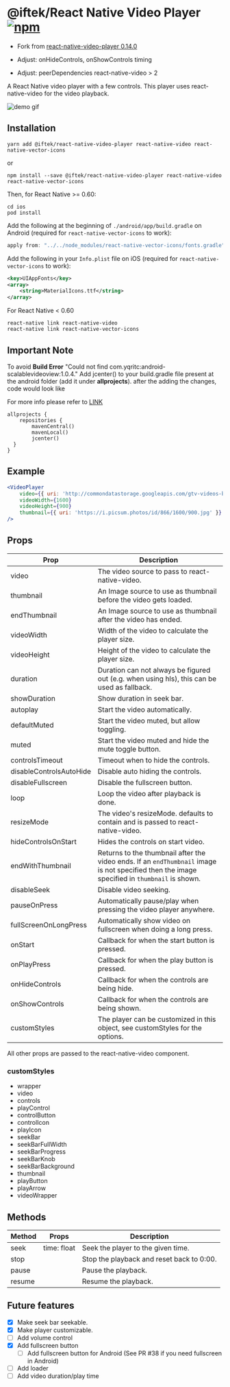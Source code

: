 



# @iftek/React Native Video Player [![npm][npm-image]][npm-url]

[npm-image]: https://img.shields.io/npm/v/@iftek/react-native-video-player.svg
[npm-url]: https://www.npmjs.com/package/@iftek/react-native-video-player

- Fork from [react-native-video-player 0.14.0](https://github.com/TheWidlarzGroup/react-native-video-player/tree/v0.14.0) 

- Adjust: onHideControls, onShowControls timing
- Adjust: peerDependencies react-native-video > 2

A React Native video player with a few controls. This player uses
react-native-video for the video playback.


![demo gif](https://raw.githubusercontent.com/yuan9090/react-native-video-player/master/demo.gif "Demo GIF")

## Installation

```
yarn add @iftek/react-native-video-player react-native-video react-native-vector-icons
```

or
```
npm install --save @iftek/react-native-video-player react-native-video react-native-vector-icons
```

Then, for React Native >= 0.60:
```
cd ios
pod install
```

Add the following at the beginning of `./android/app/build.gradle` on Android (required for `react-native-vector-icons` to work):
```gradle
apply from: "../../node_modules/react-native-vector-icons/fonts.gradle"
```

Add the following in your `Info.plist` file on iOS (required for `react-native-vector-icons` to work):

```xml
<key>UIAppFonts</key>
<array>
	<string>MaterialIcons.ttf</string>
</array>
```

For React Native < 0.60
```
react-native link react-native-video
react-native link react-native-vector-icons
```
## Important Note
To avoid **Build Error** "Could not find com.yqritc:android-scalablevideoview:1.0.4."
Add jcenter() to your build.gradle file present at the android folder (add it under **allprojects**).
after the adding the changes, code would look like

For more info please refer to [LINK](https://stackoverflow.com/questions/68835157/error-when-trying-to-run-my-react-native-app-on-android)
```
allprojects {
    repositories {
        mavenCentral()
        mavenLocal()
        jcenter()
  }
}

```

## Example

```jsx
<VideoPlayer
    video={{ uri: 'http://commondatastorage.googleapis.com/gtv-videos-bucket/sample/BigBuckBunny.mp4' }}
    videoWidth={1600}
    videoHeight={900}
    thumbnail={{ uri: 'https://i.picsum.photos/id/866/1600/900.jpg' }}
/>
```

## Props

| Prop                    | Description                                                                                 |
|-------------------------|---------------------------------------------------------------------------------------------|
| video                   | The video source to pass to react-native-video.                                             |
| thumbnail               | An Image source to use as thumbnail before the video gets loaded.                           |
| endThumbnail            | An Image source to use as thumbnail after the video has ended.                              |
| videoWidth              | Width of the video to calculate the player size.                                            |
| videoHeight             | Height of the video to calculate the player size.                                           |
| duration                | Duration can not always be figured out (e.g. when using hls), this can be used as fallback. |
| showDuration            | Show duration in seek bar.                                                                  |
| autoplay                | Start the video automatically.                                                              |
| defaultMuted            | Start the video muted, but allow toggling.                                                  |
| muted                   | Start the video muted and hide the mute toggle button.                                      |
| controlsTimeout         | Timeout when to hide the controls.                                                          |
| disableControlsAutoHide | Disable auto hiding the controls.                                                           |
| disableFullscreen       | Disable the fullscreen button.                                                              |
| loop                    | Loop the video after playback is done.                                                      |
| resizeMode              | The video's resizeMode. defaults to contain and is passed to react-native-video.            |
| hideControlsOnStart     | Hides the controls on start video.                                                          |
| endWithThumbnail        | Returns to the thumbnail after the video ends. If an `endThumbnail` image is not specified then the image specified in `thumbnail` is shown.                                              |
| disableSeek             | Disable video seeking.                                                                      |
| pauseOnPress            | Automatically pause/play when pressing the video player anywhere.                           |
| fullScreenOnLongPress   | Automatically show video on fullscreen when doing a long press.                             |
| onStart                 | Callback for when the start button is pressed.                                              |
| onPlayPress             | Callback for when the play button is pressed.                                               |
| onHideControls          | Callback for when the controls are being hide.                                              |
| onShowControls          | Callback for when the controls are being shown.                                             |
| customStyles            | The player can be customized in this object, see customStyles for the options.              |

All other props are passed to the react-native-video component.

### customStyles

 - wrapper
 - video
 - controls
 - playControl
 - controlButton
 - controlIcon
 - playIcon
 - seekBar
 - seekBarFullWidth
 - seekBarProgress
 - seekBarKnob
 - seekBarBackground
 - thumbnail
 - playButton
 - playArrow
 - videoWrapper

## Methods

| Method                  | Props           | Description                                                               |
|-------------------------|-----------------|---------------------------------------------------------------------------|
| seek                    | time: float     | Seek the player to the given time.                                        |
| stop                    |                 | Stop the playback and reset back to 0:00.                                 |
| pause                   |                 | Pause the playback.                                                       |
| resume                  |                 | Resume the playback.                                                      |

## Future features

- [X] Make seek bar seekable.
- [x] Make player customizable.
- [ ] Add volume control
- [X] Add fullscreen button
  - [ ] Add fullscreen button for Android (See PR #38 if you need fullscreen in Android)
- [ ] Add loader
- [ ] Add video duration/play time
